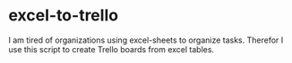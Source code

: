 # excel-to-trello
I am tired of organizations using excel-sheets to organize tasks.
Therefor I use this script to create Trello boards from excel tables.
